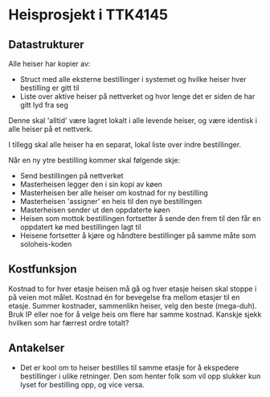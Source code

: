 Heisprosjekt i TTK4145
======================

Datastrukturer
--------------

Alle heiser har kopier av:
- Struct med alle eksterne bestillinger i systemet og hvilke heiser hver bestilling er gitt til
- Liste over aktive heiser på nettverket og hvor lenge det er siden de har gitt lyd fra seg

Denne skal 'alltid' være lagret lokalt i alle levende heiser, og være identisk i alle heiser på et nettverk.

I tillegg skal alle heiser ha en separat, lokal liste over indre bestillinger.

Når en ny ytre bestilling kommer skal følgende skje:
- Send bestillingen på nettverket
- Masterheisen legger den i sin kopi av køen
- Masterheisen ber alle heiser om kostnad for ny bestilling
- Masterheisen 'assigner' en heis til den nye bestillingen
- Masterheisen sender ut den oppdaterte køen
- Heisen som mottok bestillingen fortsetter å sende den frem til den får en oppdatert kø med bestillingen lagt til
- Heisene fortsetter å kjøre og håndtere bestillinger på samme måte som soloheis-koden

Kostfunksjon
------------

Kostnad to for hver etasje heisen må gå og hver etasje heisen skal stoppe i på veien mot målet. Kostnad én for bevegelse fra mellom etasjer til en etasje. Summer kostnader, sammenlikn heiser, velg den beste (mega-duh). Bruk IP eller noe for å velge heis om flere har samme kostnad. Kanskje sjekk hvilken som har færrest ordre totalt?

Antakelser
----------

- Det er kool om to heiser bestilles til samme etasje for å ekspedere bestillinger i ulike retninger. Den som henter folk som vil opp slukker kun lyset for bestilling opp, og vice versa.
